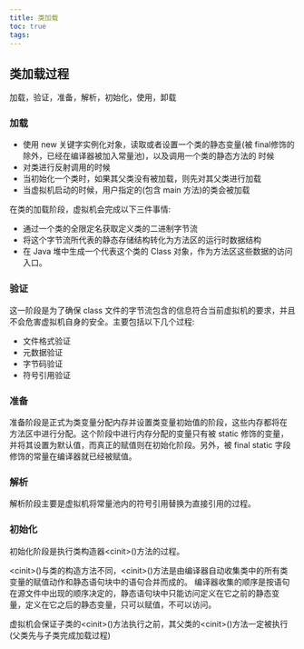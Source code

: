 ```yaml
---
title: 类加载
toc: true
tags:
---
```





## 类加载过程

加载，验证，准备，解析，初始化，使用，卸载



### 加载


- 使用 new 关键字实例化对象，读取或者设置一个类的静态变量(被 final修饰的除外，已经在编译器被加入常量池)，以及调用一个类的静态方法的 时候
- 对类进行反射调用的时候 
- 当初始化一个类时，如果其父类没有被加载，则先对其父类进行加载 
- 当虚拟机启动的时候，用户指定的(包含 main 方法)的类会被加载

在类的加载阶段，虚拟机会完成以下三件事情:

- 通过一个类的全限定名获取定义类的二进制字节流 
- 将这个字节流所代表的静态存储结构转化为方法区的运行时数据结构
- 在 Java 堆中生成一个代表这个类的 Class 对象，作为方法区这些数据的访问入口。


### 验证

这一阶段是为了确保 class 文件的字节流包含的信息符合当前虚拟机的要求，并且不会危害虚拟机自身的安全。主要包括以下几个过程:

- 文件格式验证
- 元数据验证
- 字节码验证
- 符号引用验证


### 准备

准备阶段是正式为类变量分配内存并设置类变量初始值的阶段，这些内存都将在 方法区中进行分配。这个阶段中进行内存分配的变量只有被 static 修饰的变量，
并将其设置为默认值，而真正的赋值则在初始化阶段。另外，被 final static 字段 修饰的常量在编译器就已经被赋值。


### 解析

解析阶段主要是虚拟机将常量池内的符号引用替换为直接引用的过程。

### 初始化

初始化阶段是执行类构造器\<cinit\>()方法的过程。

\<cinit>()与类的构造方法不同，\<cinit>()方法是由编译器自动收集类中的所有类变量的赋值动作和静态语句块中的语句合并而成的。
编译器收集的顺序是按语句在源文件中出现的顺序决定的，静态语句块中只能访问定义在它之前的静态变 量，定义在它之后的静态变量，只可以赋值，不可以访问。

虚拟机会保证子类的\<cinit>()方法执行之前，其父类的\<cinit>()方法一定被执行 (父类先与子类完成加载过程)
